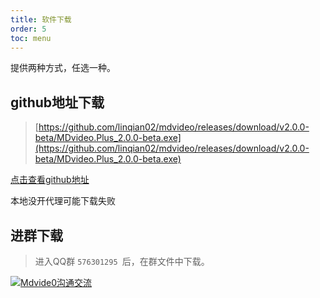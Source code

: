 ```yaml
---
title: 软件下载
order: 5
toc: menu
---
```


<Alert>提供两种方式，任选一种。</Alert>

## github地址下载

> [https://github.com/linqian02/mdvideo/releases/download/v2.0.0-beta/MDvideo.Plus_2.0.0-beta.exe](https://github.com/linqian02/mdvideo/releases/download/v2.0.0-beta/MDvideo.Plus_2.0.0-beta.exe)

[点击查看github地址](https://github.com/linqian02/mdvideo)

本地没开代理可能下载失败
## 进群下载

> 进入QQ群 `576301295 `后，在群文件中下载。

<a target="_blank" href="https://qm.qq.com/cgi-bin/qm/qr?k=ttUCYwY-r8zmJuemiqdZfcnWtsRM7wAG&jump_from=webapi"><img border="0" src="//pub.idqqimg.com/wpa/images/group.png" alt="Mdvide0沟通交流" title="Mdvide0沟通交流"></a>


